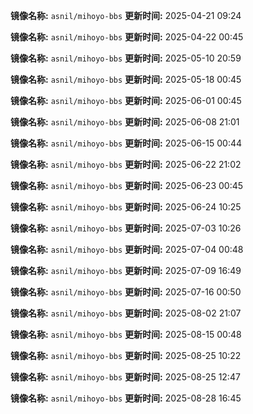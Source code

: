**镜像名称:** `asnil/mihoyo-bbs`
**更新时间:** 2025-04-21 09:24

**镜像名称:** `asnil/mihoyo-bbs`
**更新时间:** 2025-04-22 00:45

**镜像名称:** `asnil/mihoyo-bbs`
**更新时间:** 2025-05-10 20:59

**镜像名称:** `asnil/mihoyo-bbs`
**更新时间:** 2025-05-18 00:45

**镜像名称:** `asnil/mihoyo-bbs`
**更新时间:** 2025-06-01 00:45

**镜像名称:** `asnil/mihoyo-bbs`
**更新时间:** 2025-06-08 21:01

**镜像名称:** `asnil/mihoyo-bbs`
**更新时间:** 2025-06-15 00:44

**镜像名称:** `asnil/mihoyo-bbs`
**更新时间:** 2025-06-22 21:02

**镜像名称:** `asnil/mihoyo-bbs`
**更新时间:** 2025-06-23 00:45

**镜像名称:** `asnil/mihoyo-bbs`
**更新时间:** 2025-06-24 10:25

**镜像名称:** `asnil/mihoyo-bbs`
**更新时间:** 2025-07-03 10:26

**镜像名称:** `asnil/mihoyo-bbs`
**更新时间:** 2025-07-04 00:48

**镜像名称:** `asnil/mihoyo-bbs`
**更新时间:** 2025-07-09 16:49

**镜像名称:** `asnil/mihoyo-bbs`
**更新时间:** 2025-07-16 00:50

**镜像名称:** `asnil/mihoyo-bbs`
**更新时间:** 2025-08-02 21:07

**镜像名称:** `asnil/mihoyo-bbs`
**更新时间:** 2025-08-15 00:48

**镜像名称:** `asnil/mihoyo-bbs`
**更新时间:** 2025-08-25 10:22

**镜像名称:** `asnil/mihoyo-bbs`
**更新时间:** 2025-08-25 12:47

**镜像名称:** `asnil/mihoyo-bbs`
**更新时间:** 2025-08-28 16:45

